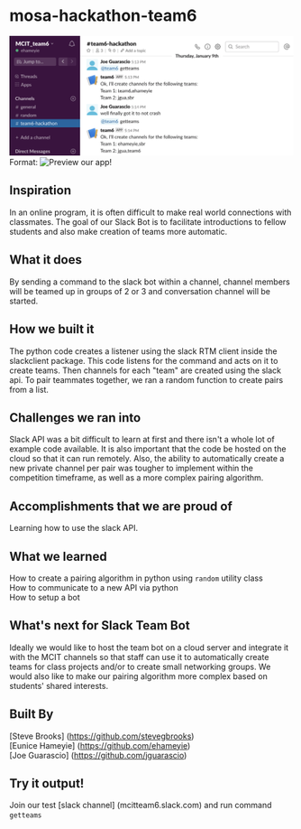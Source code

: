 # mosa-hackathon-team6

![GitHub Logo](/images/mosahack_team6_11jan2020_teambot.png)
Format: ![Preview our app!](https://github.com/jguarascio/mosa-hackathon-winter20-team6/tree/master/images/mosahack_team6_11jan2020_teambot.png)

## Inspiration
In an online program, it is often difficult to make real world connections with classmates. The goal of our Slack Bot is to facilitate introductions to fellow students and also make creation of teams more automatic.

## What it does
By sending a command to the slack bot within a channel, channel members will be teamed up in groups of 2 or 3 and conversation channel will be started.

## How we built it
The python code creates a listener using the slack RTM client inside the slackclient package. This code listens for the command and acts on it to create teams. Then channels for each "team" are created using the slack api.
To pair teammates together, we ran a random function to create pairs from a list.

## Challenges we ran into
Slack API was a bit difficult to learn at first and there isn't a whole lot of example code available. It is also important that the code be hosted on the cloud so that it can run remotely.
Also, the ability to automatically create a new private channel per pair was tougher to implement within the competition timeframe, as well as a more complex pairing algorithm.

## Accomplishments that we are proud of
Learning how to use the slack API.

## What we learned
How to create a pairing algorithm in python using `random` utility class   
How to communicate to a new API via python   
How to setup a bot   

## What's next for Slack Team Bot
Ideally we would like to host the team bot on a cloud server and integrate it with the MCIT channels so that staff can use it to automatically create teams for class projects and/or to create small networking groups.
We would also like to make our pairing algorithm more complex based on students' shared interests.

## Built By
[Steve Brooks] (https://github.com/stevegbrooks)   
[Eunice Hameyie] (https://github.com/ehameyie)   
[Joe Guarascio] (https://github.com/jguarascio)   

## Try it output!
Join our test [slack channel] (mcitteam6.slack.com) and run command `getteams`
